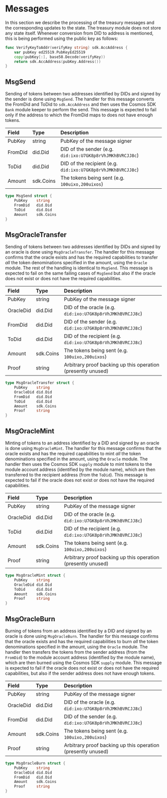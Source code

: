 # Messages

In this section we describe the processing of the treasury messages and the corresponding updates to the state. The treasury module does not store any state itself. Whenever conversion from DID to address is mentioned, this is being performed using the public key as follows:

```go
func VerifyKeyToAddr(verifyKey string) sdk.AccAddress {
	var pubKey ed25519.PubKeyEd25519
	copy(pubKey[:], base58.Decode(verifyKey))
	return sdk.AccAddress(pubKey.Address())
}
```

## MsgSend

Sending of tokens between two addresses identified by DIDs and signed by the sender is done using `MsgSend`. The handler for this message converts the FromDid and ToDid to `sdk.AccAddress` and then uses the Cosmos SDK `Bank` module keeper to perform the send. This message is expected to fail only if the address to which the FromDid maps to does not have enough tokens.

| **Field**              | **Type**         | **Description**                                                                                               |
|:-----------------------|:-----------------|:--------------------------------------------------------------------------------------------------------------|
| PubKey    | string    | PubKey of the message signer |
| FromDid   | did.Did   | DID of the sender (e.g. `did:ixo:U7GK8p8rVhJMKhBVRCJJ8c`) |
| ToDid     | did.Did   | DID of the recipient (e.g. `did:ixo:U7GK8p8rVhJMKhBVRCJJ8c`) |
| Amount    | sdk.Coins | The tokens being sent (e.g. `100uixo,200uixos`) |

```go
type MsgSend struct {
	PubKey    string
	FromDid   did.Did
	ToDid     did.Did
	Amount    sdk.Coins
}
``` 

## MsgOracleTransfer

Sending of tokens between two addresses identified by DIDs and signed by an oracle is done using `MsgOracleTransfer`. The handler for this message confirms that the oracle exists and has the required capabilities to transfer _all_ the token denominations specified in the amount, using the `Oracle` module. The rest of the handling is identical to `MsgSend`. This message is expected to fail on the same failing cases of `MsgSend` but also if the oracle does not exist or does not have the required capabilities.

| **Field**              | **Type**         | **Description**                                                                                               |
|:-----------------------|:-----------------|:--------------------------------------------------------------------------------------------------------------|
| PubKey    | string    | PubKey of the message signer |
| OracleDid | did.Did   | DID of the oracle (e.g. `did:ixo:U7GK8p8rVhJMKhBVRCJJ8c`) |
| FromDid   | did.Did   | DID of the sender (e.g. `did:ixo:U7GK8p8rVhJMKhBVRCJJ8c`) |
| ToDid     | did.Did   | DID of the recipient (e.g. `did:ixo:U7GK8p8rVhJMKhBVRCJJ8c`) |
| Amount    | sdk.Coins | The tokens being sent (e.g. `100uixo,200uixos`) |
| Proof     | string    | Arbitrary proof backing up this operation (presently unused) |

```go
type MsgOracleTransfer struct {
	PubKey    string
	OracleDid did.Did
	FromDid   did.Did
	ToDid     did.Did
	Amount    sdk.Coins
    Proof     string
}
``` 

## MsgOracleMint

Minting of tokens to an address identified by a DID and signed by an oracle is done using `MsgOracleMint`. The handler for this message confirms that the oracle exists and has the required capabilities to mint _all_ the token denominations specified in the amount, using the `Oracle` module. The handler then uses the Cosmos SDK `supply` module to mint tokens to the module account address (identified by the module name), which are then transferred to the recipient address (from the `ToDid`). This message is expected to fail if the oracle does not exist or does not have the required capabilities.

| **Field**              | **Type**         | **Description**                                                                                               |
|:-----------------------|:-----------------|:--------------------------------------------------------------------------------------------------------------|
| PubKey    | string    | PubKey of the message signer |
| OracleDid | did.Did   | DID of the oracle (e.g. `did:ixo:U7GK8p8rVhJMKhBVRCJJ8c`) |
| ToDid     | did.Did   | DID of the recipient (e.g. `did:ixo:U7GK8p8rVhJMKhBVRCJJ8c`) |
| Amount    | sdk.Coins | The tokens being sent (e.g. `100uixo,200uixos`) |
| Proof     | string    | Arbitrary proof backing up this operation (presently unused) |

```go
type MsgOracleMint struct {
	PubKey    string
	OracleDid did.Did
	ToDid     did.Did
	Amount    sdk.Coins
    Proof     string
}
``` 

## MsgOracleBurn

Burning of tokens from an address identified by a DID and signed by an oracle is done using `MsgOracleBurn`. The handler for this message confirms that the oracle exists and has the required capabilities to burn _all_ the token denominations specified in the amount, using the `Oracle` module. The handler then transfers the tokens from the sender address (from the `FromDid`) to the module account address (identified by the module name), which are then burned using the Cosmos SDK `supply` module. This message is expected to fail if the oracle does not exist or does not have the required capabilities, but also if the sender address does not have enough tokens.

| **Field**              | **Type**         | **Description**                                                                                               |
|:-----------------------|:-----------------|:--------------------------------------------------------------------------------------------------------------|
| PubKey    | string    | PubKey of the message signer |
| OracleDid | did.Did   | DID of the oracle (e.g. `did:ixo:U7GK8p8rVhJMKhBVRCJJ8c`) |
| FromDid   | did.Did   | DID of the sender (e.g. `did:ixo:U7GK8p8rVhJMKhBVRCJJ8c`) |
| Amount    | sdk.Coins | The tokens being sent (e.g. `100uixo,200uixos`) |
| Proof     | string    | Arbitrary proof backing up this operation (presently unused) |

```go
type MsgOracleBurn struct {
	PubKey    string
	OracleDid did.Did
	FromDid   did.Did
	Amount    sdk.Coins
    Proof     string
}
``` 